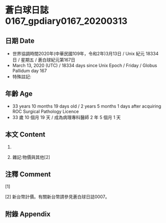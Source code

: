 # 蒼白球日誌0167_gpdiary0167_20200313 #

## 日期 Date ##

* 世界協調時間2020年(中華民國109年，令和2年)3月13日 / Unix 紀元 18334 日 / 星期五 / 蒼白球紀元第167日
* March 13, 2020 (UTC) / 18334 days since Unix Epoch / Friday / Globus Pallidum day 167
* 特殊註記:

## 年齡 Age ##

* 33 years 10 months 19 days old / 2 years 5 months 1 days after acquiring ROC Surgical Pathology Licence
* 33 歲 10 個月 19 天 / 成為病理專科醫師 2 年 5 個月 1 天

## 本文 Content ##

1. 

    
2. 雜記:物價與其他[2]

    

## 注釋 Comment ##

[1] 


[2] 新台幣計價。有關新台幣請參見蒼白球日誌0007。



## 附錄 Appendix ##

